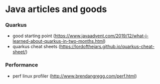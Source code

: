 # Java articles and goods

### Quarkus
- good starting point (https://www.javaadvent.com/2019/12/what-i-learned-about-quarkus-in-two-months.html)
- quarkus cheat sheets (https://lordofthejars.github.io/quarkus-cheat-sheet/)

### Performance
- perf linux profiler (http://www.brendangregg.com/perf.html)
